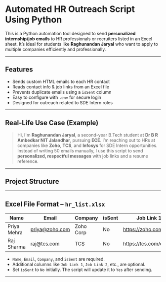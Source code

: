 #  Automated HR Outreach Script Using Python

This is a Python automation tool designed to send **personalized internship/job emails** to HR professionals or recruiters listed in an Excel sheet. It’s ideal for students like **Raghunandan Jaryal** who want to apply to multiple companies efficiently and professionally.

---

##  Features

- Sends custom HTML emails to each HR contact
-  Reads contact info & job links from an Excel file
-  Prevents duplicate emails using a `isSent` column
-  Easy to configure with `.env` for secure login
-  Designed for outreach related to SDE Intern roles

---

##  Real-Life Use Case (Example)

> Hi, I'm **Raghunandan Jaryal**, a second-year B.Tech student at **Dr B R Ambedkar NIT Jalandhar**, pursuing **ECE**. I’m reaching out to HRs at companies like **Zoho**, **TCS**, and **Infosys** for SDE Intern opportunities.  
> Instead of writing 50 emails manually, I use this script to send **personalized, respectful messages** with job links and a resume reference.

---

##  Project Structure


---

##  Excel File Format – `hr_list.xlsx`

| Name         | Email              | Company      | isSent | Job Link 1            | Job Link 2            |
|--------------|--------------------|--------------|--------|------------------------|------------------------|
| Priya Mehra  | priya@zoho.com     | Zoho Corp    | No     | https://zoho.com/job1  | https://zoho.com/job2  |
| Raj Sharma   | raj@tcs.com        | TCS          | No     | https://tcs.com/dev    |                        |

- `Name`, `Email`, `Company`, and `isSent` are required.
- Additional columns like `Job Link 1`, `Job Link 2`, etc., are optional.
- Set `isSent` to `No` initially. The script will update it to `Yes` after sending.

---


